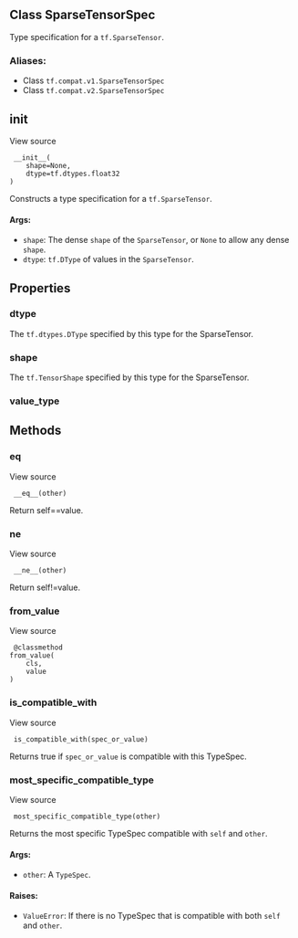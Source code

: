 ## Class SparseTensorSpec
Type specification for a `tf.SparseTensor`.
### Aliases:
- Class `tf.compat.v1.SparseTensorSpec`
- Class `tf.compat.v2.SparseTensorSpec`
## __init__
View source

```
 __init__(
    shape=None,
    dtype=tf.dtypes.float32
)
```
Constructs a type specification for a `tf.SparseTensor`.
#### Args:
- `shape`: The dense `shape` of the `SparseTensor`, or `None` to allow any dense `shape`.
- `dtype`: `tf.DType` of values in the `SparseTensor`.
## Properties
### dtype
The `tf.dtypes.DType` specified by this type for the SparseTensor.
### shape
The `tf.TensorShape` specified by this type for the SparseTensor.
### value_type
## Methods
### __eq__
View source

```
 __eq__(other)
```
Return self==value.
### __ne__
View source

```
 __ne__(other)
```
Return self!=value.
### from_value
View source

```
 @classmethod
from_value(
    cls,
    value
)
```
### is_compatible_with
View source

```
 is_compatible_with(spec_or_value)
```
Returns true if `spec_or_value` is compatible with this TypeSpec.
### most_specific_compatible_type
View source

```
 most_specific_compatible_type(other)
```
Returns the most specific TypeSpec compatible with `self` and `other`.
#### Args:
- `other`: A `TypeSpec`.
#### Raises:
- `ValueError`: If there is no TypeSpec that is compatible with both `self` and `other`.
